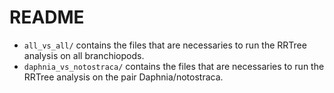 # README
  - <code>all_vs_all/</code> contains the files that are necessaries to run the RRTree analysis on all branchiopods.
  - <code>daphnia_vs_notostraca/</code> contains the files that are necessaries to run the RRTree analysis on the pair Daphnia/notostraca.
